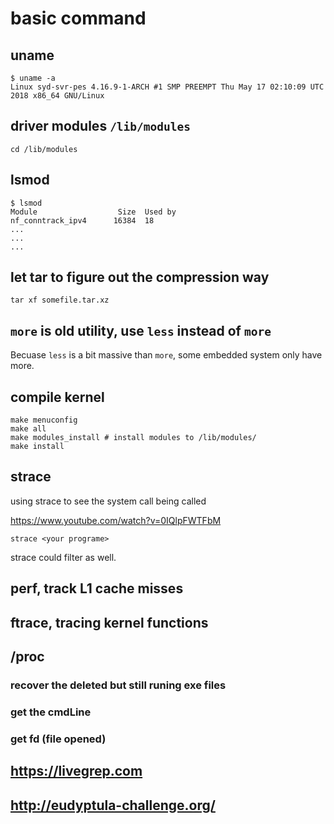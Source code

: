 # basic command 

## uname
```
$ uname -a
Linux syd-svr-pes 4.16.9-1-ARCH #1 SMP PREEMPT Thu May 17 02:10:09 UTC 2018 x86_64 GNU/Linux
```

## driver modules `/lib/modules`

```
cd /lib/modules

```

## lsmod

```
$ lsmod
Module                  Size  Used by
nf_conntrack_ipv4      16384  18
...
...
...
```

## let tar to figure out the compression way

```
tar xf somefile.tar.xz
```
## `more` is old utility, use `less` instead of `more`

Becuase `less` is a bit massive than `more`, some embedded system only have more.

## compile kernel

```
make menuconfig
make all
make modules_install # install modules to /lib/modules/
make install
```


## strace

using strace to see the system call being called

https://www.youtube.com/watch?v=0IQlpFWTFbM


```
strace <your programe>
```

strace could filter as well.

## perf, track L1 cache misses

## ftrace, tracing kernel functions

## /proc

### recover the deleted but still runing exe files

### get the cmdLine

### get fd (file opened)

## https://livegrep.com


## http://eudyptula-challenge.org/
